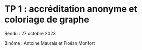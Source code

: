# TP 1 : accréditation anonyme et coloriage de graphe

Rendu : 27 octobre 2023

Binôme : Antoine Maurais et Florian Monfort
